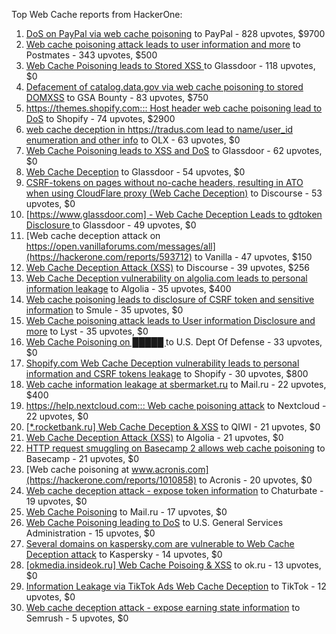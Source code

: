 Top Web Cache reports from HackerOne:

1. [DoS on PayPal via web cache poisoning](https://hackerone.com/reports/622122) to PayPal - 828 upvotes, $9700
2. [Web cache poisoning attack leads to user information and more](https://hackerone.com/reports/492841) to Postmates - 343 upvotes, $500
3. [Web Cache Poisoning leads to Stored XSS ](https://hackerone.com/reports/1424094) to Glassdoor - 118 upvotes, $0
4. [Defacement of catalog.data.gov via web cache poisoning to stored DOMXSS](https://hackerone.com/reports/303730) to GSA Bounty - 83 upvotes, $750
5. [https://themes.shopify.com::: Host header web cache poisoning lead to DoS](https://hackerone.com/reports/1096609) to Shopify - 74 upvotes, $2900
6. [web cache deception in https://tradus.com lead to name/user_id enumeration and other info](https://hackerone.com/reports/537564) to OLX - 63 upvotes, $0
7. [Web Cache Poisoning leads to XSS and DoS](https://hackerone.com/reports/1621540) to Glassdoor - 62 upvotes, $0
8. [Web Cache Deception](https://hackerone.com/reports/2265400) to Glassdoor - 54 upvotes, $0
9. [CSRF-tokens on pages without no-cache headers, resulting in ATO when using CloudFlare proxy (Web Cache Deception)](https://hackerone.com/reports/260697) to Discourse - 53 upvotes, $0
10. [[https://www.glassdoor.com] -  Web Cache Deception Leads to gdtoken Disclosure ](https://hackerone.com/reports/1343086) to Glassdoor - 49 upvotes, $0
11. [Web cache deception attack on https://open.vanillaforums.com/messages/all](https://hackerone.com/reports/593712) to Vanilla - 47 upvotes, $150
12. [Web Cache Deception Attack (XSS)](https://hackerone.com/reports/394016) to Discourse - 39 upvotes, $256
13. [Web Cache Deception vulnerability on algolia.com leads to personal information leakage](https://hackerone.com/reports/1530066) to Algolia - 35 upvotes, $400
14. [Web cache poisoning leads to disclosure of CSRF token and sensitive information](https://hackerone.com/reports/504514) to Smule - 35 upvotes, $0
15. [Web Cache poisoning attack leads to User information Disclosure and more](https://hackerone.com/reports/631589) to Lyst - 35 upvotes, $0
16. [Web Cache Poisoning on  █████ ](https://hackerone.com/reports/1183263) to U.S. Dept Of Defense - 33 upvotes, $0
17. [Shopify.com Web Cache Deception vulnerability leads to personal information and CSRF tokens leakage](https://hackerone.com/reports/1271944) to Shopify - 30 upvotes, $800
18. [Web cache information leakage at sbermarket.ru](https://hackerone.com/reports/893353) to Mail.ru - 22 upvotes, $400
19. [https://help.nextcloud.com::: Web cache poisoning attack](https://hackerone.com/reports/429747) to Nextcloud - 22 upvotes, $0
20. [[*.rocketbank.ru] Web Cache Deception & XSS](https://hackerone.com/reports/415168) to QIWI - 21 upvotes, $0
21. [Web Cache Deception Attack (XSS)](https://hackerone.com/reports/504261) to Algolia - 21 upvotes, $0
22. [HTTP request smuggling on Basecamp 2 allows web cache poisoning](https://hackerone.com/reports/919175) to Basecamp - 21 upvotes, $0
23. [Web cache poisoning at www.acronis.com](https://hackerone.com/reports/1010858) to Acronis - 20 upvotes, $0
24. [Web cache deception attack - expose token information](https://hackerone.com/reports/397508) to Chaturbate - 19 upvotes, $0
25. [Web Cache Poisoning](https://hackerone.com/reports/534297) to Mail.ru - 17 upvotes, $0
26. [Web Cache Poisoning leading to DoS](https://hackerone.com/reports/1346618) to U.S. General Services Administration - 15 upvotes, $0
27. [Several domains on kaspersky.com are vulnerable to Web Cache Deception attack](https://hackerone.com/reports/1185028) to Kaspersky - 14 upvotes, $0
28. [[okmedia.insideok.ru] Web Cache Poisoing & XSS](https://hackerone.com/reports/550266) to ok.ru - 13 upvotes, $0
29. [Information Leakage via TikTok Ads Web Cache Deception](https://hackerone.com/reports/1484468) to TikTok - 12 upvotes, $0
30. [Web cache deception attack - expose earning state information](https://hackerone.com/reports/439021) to Semrush - 5 upvotes, $0
